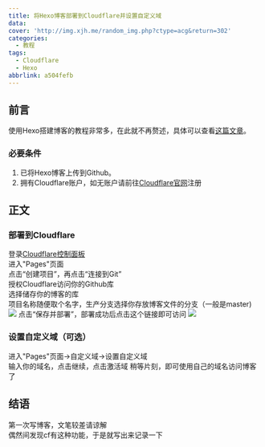 ```yaml
---
title: 将Hexo博客部署到Cloudflare并设置自定义域
data:
cover: 'http://img.xjh.me/random_img.php?ctype=acg&return=302'
categories:
  - 教程
tags:
  - Cloudflare
  - Hexo
abbrlink: a504fefb
---
```


## 前言
使用Hexo搭建博客的教程非常多，在此就不再赘述，具体可以查看[这篇文章](https://zhuanlan.zhihu.com/p/60578464)。

### 必要条件
1. 已将Hexo博客上传到Github。
2. 拥有Cloudflare账户，如无账户请前往[Cloudflare官网](https://www.cloudflare.com)注册

## 正文
### 部署到Cloudflare
登录[Cloudflare控制面板](https://dash.cloudflare.com/)  
进入"Pages"页面  
点击“创建项目”，再点击“连接到Git”  
授权Cloudflare访问你的Github库  
选择储存你的博客的库  
项目名称随便取个名字，生产分支选择你存放博客文件的分支（一般是master)  
![](https://s2.loli.net/2022/07/25/LAg5l6sFiQpJjDZ.jpg)
点击“保存并部署”，部署成功后点击这个链接即可访问
![](https://s2.loli.net/2022/07/25/PON6J8smhRyKd9v.jpg)
### 设置自定义域（可选）
进入"Pages"页面->自定义域->设置自定义域  
输入你的域名，点击继续，点击激活域
稍等片刻，即可使用自己的域名访问博客了
## 结语
第一次写博客，文笔较差请谅解  
偶然间发现cf有这种功能，于是就写出来记录一下